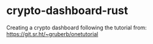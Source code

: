 # crypto-dashboard-rust
Creating a crypto dashboard following the tutorial from: https://git.sr.ht/~gruberb/onetutorial
